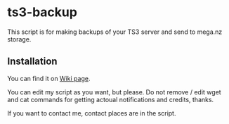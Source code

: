 # ts3-backup
This script is for making backups of your TS3 server and send to mega.nz storage.
## Installation 
You can find it on [Wiki page](https://github.com/Mareczin/ts3-backup/wiki).

You can edit my script as you want, but please. Do not remove / edit wget and cat commands for getting actoual notifications and credits, thanks.

If you want to contact me, contact places are in the script.
